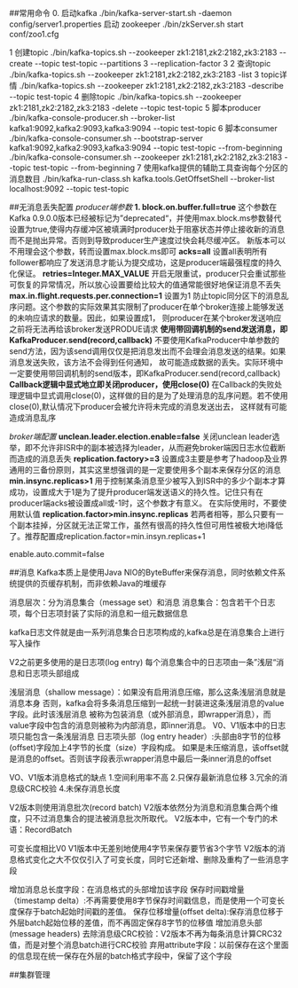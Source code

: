 ##常用命令
0. 启动kafka
./bin/kafka-server-start.sh -daemon config/server1.properties 
启动 zookeeper
./bin/zkServer.sh start conf/zoo1.cfg

1 创建topic
./bin/kafka-topics.sh --zookeeper zk1:2181,zk2:2182,zk3:2183 --create --topic test-topic --partitions 3 --replication-factor 3
2 查询topic
./bin/kafka-topics.sh --zookeeper zk1:2181,zk2:2182,zk3:2183 -list
3 topic详情
./bin/kafka-topics.sh --zookeeper zk1:2181,zk2:2182,zk3:2183 -describe --topic test-topic
4 删除topic
./bin/kafka-topics.sh --zookeeper zk1:2181,zk2:2182,zk3:2183 -delete --topic test-topic
5 脚本producer
./bin/kafka-console-producer.sh --broker-list kafka1:9092,kafka2:9093,kafka3:9094 --topic test-topic
6 脚本consumer
./bin/kafka-console-consumer.sh --bootstrap-server kafka1:9092,kafka2:9093,kafka3:9094 --topic test-topic --from-beginning
./bin/kafka-console-consumer.sh --zookeeper zk1:2181,zk2:2182,zk3:2183 --topic test-topic --from-beginning
7 使用kafka提供的辅助工具查询每个分区的消息数目
./bin/kafka-run-class.sh kafka.tools.GetOffsetShell --broker-list localhost:9092 --topic test-topic

##无消息丢失配置
*producer端参数*
**1. block.on.buffer.full=true**
这个参数在Kafka 0.9.0.0版本已经被标记为”deprecated“，并使用max.block.ms参数替代
设置为true,使得内存缓冲区被填满时producer处于阻塞状态并停止接收新的消息而不是抛出异常。否则到导致producer生产速度过快会耗尽缓冲区。
新版本可以不用理会这个参数，转而设置max.block.ms即可
**acks=all**
设置all表明所有follower都响应了发送消息才能认为提交成功，这是producer端最强程度的持久化保证。
**retries=Integer.MAX_VALUE**
开启无限重试，producer只会重试那些可恢复的异常情况，所以放心设置要给比较大的值通常能很好地保证消息不丢失
**max.in.flight.requests.per.connection=1**
设置为1 防止topic同分区下的消息乱序问题。这个参数的实际效果其实限制了producer在单个broker连接上能够发送的未响应请求的数量。因此，如果设置成1，
则producer在某个broker发送响应之前将无法再给该broker发送PRODUE请求
**使用带回调机制的send发送消息，即KafkaProducer.send(record,callback)**
不要使用KafkaProducer中单参数的send方法，因为该send调用仅仅是把消息发出而不会理会消息发送的结果。如果消息发送失败，该方法不会得到任何通知，
故可能造成数据的丢失。实际环境中一定要使用带回调机制的send版本，即KafkaProducer.send(record,callback)
**Callback逻辑中显式地立即关闭producer，使用close(0)**
在Callback的失败处理逻辑中显式调用close(0)，这样做的目的是为了处理消息的乱序问题。若不使用close(0),默认情况下producer会被允许将未完成的消息发送出去，
这样就有可能造成消息乱序

*broker端配置*
**unclean.leader.election.enable=false**
关闭unclean leader选举，即不允许非ISR中的副本被选择为leader，从而避免broker端因日志水位截断而造成的消息丢失
**replication.factory>=3**
设置成3主要是参考了hadoop及业界通用的三备份原则，其实这里想强调的是一定要使用多个副本来保存分区的消息
**min.insync.replicas>1**
用于控制某条消息至少被写入到ISR中的多少个副本才算成功，设置成大于1是为了提升producer端发送语义的持久性。记住只有在producer端acks被设置成all或-1时，这个参数才有意义。
在实际使用时，不要使用默认值
**replication.factor>min.insync.replicas**
若两者相等，那么只要有一个副本挂掉，分区就无法正常工作，虽然有很高的持久性但可用性被极大地i降低了。推荐配置成replication.factor=min.insyn.replicas+1


enable.auto.commit=false



##消息
Kafka本质上是使用Java NIO的ByteBuffer来保存消息，同时依赖文件系统提供的页缓存机制，而非依赖Java的堆缓存

消息层次：分为消息集合（message set）和消息
消息集合：包含若干个日志项，每个日志项封装了实际的消息和一组元数据信息

kafka日志文件就是由一系列消息集合日志项构成的,kafka总是在消息集合上进行写入操作

V2之前更多使用的是日志项(log entry)
每个消息集合中的日志项由一条”浅层“消息和日志项头部组成

浅层消息（shallow message）：如果没有启用消息压缩，那么这条浅层消息就是消息本身
       否则，kafka会将多条消息压缩到一起统一封装进这条浅层消息的value字段。此时该浅层消息
       被称为包装消息（或外部消息，即wrapper消息），而value字段中包含的消息则被称为内部消息，即inner消息。
       V0、V1版本中的日志项只能包含一条浅层消息
日志项头部（log entry header）:头部由8字节的位移(offset)字段加上4字节的长度（size）字段构成。
    如果是未压缩消息，该offset就是消息的offset。否则该字段表示wrapper消息中最后一条inner消息的offset
   
VO、V1版本消息格式的缺点
1.空间利用率不高
2.只保存最新消息位移
3.冗余的消息级CRC校验
4.未保存消息长度

V2版本则使用消息批次(record batch)
V2版本依然分为消息和消息集合两个维度，只不过消息集合的提法被消息批次所取代。
V2版本中，它有一个专门的术语：RecordBatch

可变长度相比V0 V1版本中无差别地使用4字节来保存要节省3个字节
V2版本的消息格式变化之大不仅仅引入了可变长度，同时它还新增、删除及重构了一些消息字段

增加消息总长度字段：在消息格式的头部增加该字段
保存时间戳增量（timestamp delta）:不再需要使用8字节保存时间戳信息，而是使用一个可变长度保存于batch起始时间戳的差值。
保存位移增量(offset delta):保存消息位移于外层batch起始位移的差值，而不再固定保存8字节的位移值
增加消息头部(message headers)
去除消息级CRC校验：V2版本不再为每条消息计算CRC32值，而是对整个消息batch进行CRC校验
弃用attribute字段：以前保存在这个里面的信息现在统一保存在外层的batch格式字段中，保留了这个字段


##集群管理











